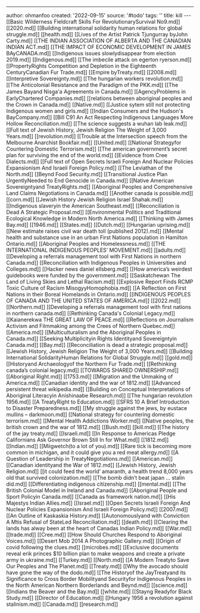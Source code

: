 ---
author: ohmanfoo
created: '2022-09-15'
source: '#todo'
tags: ''
title: kill
---[[Basic Wilderness Fieldcraft Skills For RevolutionarySurvival No9.md]]
[[2020.md]]
[[Building international solidarity human relations for global struggle.md]]
[[health.md]]
[[Lives of the Artist Patrick Tjungurray byJohn Carty.md]]
[[THE INDIAN ASSOCIATION OF ALBERTA AND THE CANADIAN INDIAN ACT.md]]
[[THE IMPACT OF ECONOMIC DEVELOPMENT IN JAMES BAyCANADA.md]]
[[Indigenous issues slowlydisappear from election 2019.md]]
[[Indigenous.md]]
[[The imbecile attack on egerton ryerson.md]]
[[PropertyRights Competition and Depletion in the Eighteenth CenturyCanadian Fur Trade.md]]
[[Empire byTreaty.md]]
[[2008.md]]
[[Interpretive Sovereignty.md]]
[[The hungarian workers revolution.md]]
[[The Anticolonial Resistance and the Paradigm of the PKK.md]]
[[The James Bayand Nisg̲a'a Agreements in Canada.md]]
[[AgencyProblems in EarlyChartered Companies.md]]
[[relations between aboriginal peoples and the Crown in Canada.md]]
[[Native.md]]
[[Justice sytem still not protecting Indigenous women and girls.md]]
[[Indian Consumers and the Hudson's BayCompany.md]]
[[Bill C91 An Act Respecting Indigenous Languages More Hollow Reconciliation.md]]
[[The science suggests a wuhan lab leak.md]]
[[Full text of Jewish History, Jewish Religion The Weight of 3,000 Years.md]]
[[revolution.md]]
[[Trouble at the Intersection speech from the Melbourne Anarchist Bookfair.md]]
[[United.md]]
[[National Strategyfor Countering Domestic Terrorism.md]]
[[The american government’s secret plan for surviving the end of the world.md]]
[[Evidence from Cree Dialects.md]]
[[Full text of Open Secrets Israeli Foreign And Nuclear Policies Expansionism And Israeli Foreign Policy.md]]
[[The Leviathan of the North.md]]
[[Beynd Food Security.md]]
[[Transitional Justice Plan UrgentlyNeeded to End Genocide in Canada.md]]
[[Native American Sovereigntyand TreatyRights.md]]
[[Aboriginal Peoples and Comprehensive Land Claims Negotiations in Canada.md]]
[[Another canada is possible.md]]
[[corn.md]]
[[Jewish History Jewish Religion Israel Shahak.md]]
[[Indigenous slaveryin the American Southeast.md]]
[[Reconciliation is Dead A Strategic Proposal.md]]
[[Environmental Politics and Traditional Ecological Knowledge in Modern North America.md]]
[[Thinking with James Bay.md]]
[[1946.md]]
[[States.md]]
[[Dutch.md]]
[[Hungarian uprising.md]]
[[New estimate raises civil war death toll (published 2012).md]]
[[Mental health and substance use in an urban First Nations population in Hamilton Ontario.md]]
[[Aboriginal Peoples and Homelessness.md]]
[[THE INTERNATIONAL INDIGENOUS PEOPLES’ MOVEMENT.md]]
[[adults.md]]
[[Developing a referrals management tool with First Nations in northern Canada.md]]
[[Reconciliation with Indigenous Peoples in Universities and Colleges.md]]
[[Hacker news daniel ellsberg.md]]
[[How america’s weirdest guidebooks were funded by the government.md]]
[[Saskatchewan The Land of Living Skies and Lethal Racism.md]]
[[Explosive Report Finds RCMP Toxic Culture of Racism MisogyyHomophobia.md]]
[[A Reflection on First Nations in their Boreal Homelands in Ontario.md]]
[[INDIGENOUS PEOPLES OF CANADA AND THE UNITED STATES OF AMERICA.md]]
[[2022.md]]
[[Northern.md]]
[[Developing a referrals management tool with first nations in northern canada.md]]
[[Rethinking Canada's Colonial Legacy.md]]
[[Kaianerekwa THE GREAT LAW OF PEACE.md]]
[[Reflections on Journalism Activism and Filmmaking among the Crees of Northern Quebec.md]]
[[America.md]]
[[Multiculturalism and the Aboriginal Peoples in Canada.md]]
[[Seeking Multiplicityin Rights Identityand Sovereigntyin Canada.md]]
[[Bay.md]]
[[Reconciliation is dead a strategic proposal.md]]
[[Jewish History, Jewish Religion The Weight of 3,000 Years.md]]
[[Building International SolidarityHuman Relations for Global Struggle.md]]
[[gold.md]]
[[Historyand Archaeologyof the Northern Fur Trade.md]]
[[Rethinking canada’s colonial legacy.md]]
[[TOWARDS SHARED OWNERSHIP.md]]
[[Aboriginal Right.md]]
[[1753.md]]
[[Migration and the Unmaking of America.md]]
[[Canadian identity and the war of 1812.md]]
[[Advanced persistent threat wikipedia.md]]
[[Building on Conceptual Interpretations of Aboriginal Literacyin Anishinaabe Research.md]]
[[The hungarian revolution 1956.md]]
[[A TreatyRight to Education.md]]
[[SFRS 10 A Brief Introduction to Disaster Preparedness.md]]
[[My struggle against the jews, by eustace mullins – darkmoon.md]]
[[National strategy for countering domestic terrorism.md]]
[[Mental Health Addictions Worker.md]]
[[Native peoples, the british crown and the war of 1812.md]]
[[Bush.md]]
[[kill.md]]
[[The history of the jay treaty.md]]
[[Israeli.md]]
[[In Response to Americas Pledge Californians Ask Governor Brown Still In for What.md]]
[[1812.md]]
[[Indian.md]]
[[Miigwetch(to a lot of you).md]]
[[Rare tick is becoming more common in michigan, and it could give you a red meat allergy.md]]
[[A Question of Leadership in TreatyNegotiations.md]]
[[American.md]]
[[Canadian identityand the War of 1812.md]]
[[Jewish History, Jewish Religion.md]]
[[it could feed the world’ amaranth, a health trend 8,000 years old that survived colonization.md]]
[[The bomb didn’t beat japan … stalin did.md]]
[[Differentiating indigenous citizenship.md]]
[[mental.md]]
[[The British Colonial Model in Ireland and Canada.md]]
[[Aboriginal People and Sport Policyin Canada.md]]
[[Canada as framework nation.md]]
[[His Majestys Indian Allies.md]]
[[Israel.md]]
[[Open Secrets Israeli Foreign And Nuclear Policies Expansionism And Israeli Foreign Policy.md]]
[[2007.md]]
[[An Outline of Kaskaskia History.md]]
[[Autonomouslyand with Conviction A Mtis Refusal of StateLed Reconciliation.md]]
[[death.md]]
[[Clearing the lands has alway been at the heart of Canadas Indian Policy.md]]
[[War.md]]
[[trade.md]]
[[Cree.md]]
[[How Should Churches Respond to Aboriginal Voices.md]]
[[Desert Mob 2014 A Photographic Gallery.md]]
[[Origin of covid following the clues.md]]
[[microbes.md]]
[[Exclusive documents reveal erik princes $10 billion plan to make weapons and create a private army in ukraine.md]]
[[Turkey.md]]
[[North.md]]
[[A Modern Treatyto Save Our Peoples and The Planet.md]]
[[Treaty.md]]
[[Why the avocado should have gone the way of the dodo.md]]
[[The Historyof the JayTreatyand its Significance to Cross Border Mobilityand Securityfor Indigenous Peoples in the North American Northern Borderlands and Beynd.md]]
[[science.md]]
[[Indians the Beaver and the Bay.md]]
[[white.md]]
[[Stayng Readyfor Black Study.md]]
[[Director of Education.md]]
[[Hungary 1956 a revolution against stalinism.md]]
[[Canada.md]]
[[research.md]]
